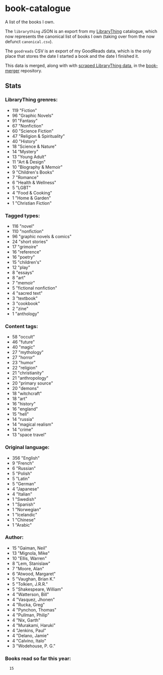 book-catalogue
==============

A list of the books I own.

The `librarything` JSON is an export from my [LibraryThing](https://www.librarything.com/catalog/tripofmice) catalogue, which now represents the canonical list of books I own (taking over from the now defunct `canonical.csv`).

The `goodreads` CSV is an export of my GoodReads data, which is the only place that stores the date I started a book and the date I finished it.

This data is merged, along with with [scraped LibraryThing data](https://github.com/mouse-reeve/book-scraper), in the [book-merger](https://github.com/mouse-reeve/book-merger) repository.

## Stats
### LibraryThing grenres:
- 119 "Fiction"
- 96 "Graphic Novels"
- 91 "Fantasy"
- 67 "Nonfiction"
- 60 "Science Fiction"
- 47 "Religion & Spirituality"
- 40 "History"
- 18 "Science & Nature"
- 14 "Mystery"
- 13 "Young Adult"
- 11 "Art & Design"
- 10 "Biography & Memoir"
- 9 "Children's Books"
- 7 "Romance"
- 6 "Health & Wellness"
- 5 "LGBT"
- 4 "Food & Cooking"
- 1 "Home & Garden"
- 1 "Christian Fiction"

### Tagged types:
- 116 "novel"
- 110 "nonfiction"
- 96 "graphic novels & comics"
- 24 "short stories"
- 17 "grimoire"
- 16 "reference"
- 16 "poetry"
- 15 "children's"
- 12 "play"
- 8 "essays"
- 8 "art"
- 7 "memoir"
- 5 "fictional nonfiction"
- 4 "sacred text"
- 3 "textbook"
- 3 "cookbook"
- 2 "zine"
- 1 "anthology"

### Content tags:
- 58 "occult"
- 46 "future"
- 40 "magic"
- 27 "mythology"
- 27 "horror"
- 23 "humor"
- 22 "religion"
- 21 "christianity"
- 21 "anthropology"
- 20 "primary source"
- 20 "demons"
- 18 "witchcraft"
- 18 "art"
- 16 "history"
- 16 "england"
- 15 "hell"
- 14 "russia"
- 14 "magical realism"
- 14 "crime"
- 13 "space travel"

### Original language:
- 356 "English"
- 9 "French"
- 6 "Russian"
- 5 "Polish"
- 5 "Latin"
- 5 "German"
- 4 "Japanese"
- 4 "Italian"
- 1 "Swedish"
- 1 "Spanish"
- 1 "Norwegian"
- 1 "Icelandic"
- 1 "Chinese"
- 1 "Arabic"

### Author:
- 15 "Gaiman, Neil"
- 13 "Mignola, Mike"
- 10 "Ellis, Warren"
- 8 "Lem, Stanislaw"
- 7 "Moore, Alan"
- 6 "Atwood, Margaret"
- 5 "Vaughan, Brian K."
- 5 "Tolkien, J.R.R."
- 5 "Shakespeare, William"
- 4 "Watterson, Bill"
- 4 "Vasquez, Jhonen"
- 4 "Rucka, Greg"
- 4 "Pynchon, Thomas"
- 4 "Pullman, Philip"
- 4 "Nix, Garth"
- 4 "Murakami, Haruki"
- 4 "Jenkins, Paul"
- 4 "Delano, Jamie"
- 4 "Calvino, Italo"
- 3 "Wodehouse, P. G."

### Books read so far this year:
      15


